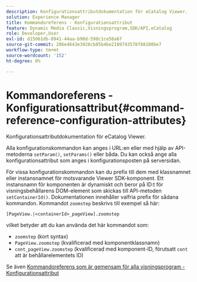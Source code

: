 ```yaml
---
description: Konfigurationsattributdokumentation för eCatalog Viewer.
solution: Experience Manager
title: Kommandoreferens - Konfigurationsattribut
feature: Dynamic Media Classic,Visningsprogram,SDK/API,eCatalog
role: Developer,User
exl-id: d15061db-8941-44aa-b90d-598c1ce58a67
source-git-commit: 206e4643e3926cb85b4be2189743578f88180be7
workflow-type: tm+mt
source-wordcount: '152'
ht-degree: 0%

---
```


# Kommandoreferens - Konfigurationsattribut{#command-reference-configuration-attributes}

Konfigurationsattributdokumentation för eCatalog Viewer.

Alla konfigurationskommandon kan anges i URL:en eller med hjälp av API-metoderna `setParam()`, `setParams()` eller båda. Du kan också ange alla konfigurationsattribut som anges i konfigurationsposten på serversidan.

För vissa konfigurationskommandon kan du prefix till dem med klassnamnet eller instansnamnet för motsvarande Viewer SDK-komponent. Ett instansnamn för komponenten är dynamiskt och beror på ID:t för visningsbehållarens DOM-element som skickas till API-metoden `setContainerId()`. Dokumentationen innehåller valfria prefix för sådana kommandon. Kommandot `zoomstep` beskrivs till exempel så här:

`[PageView.|<containerId>_pageView].zoomstep`

vilket betyder att du kan använda det här kommandot som:

* `zoomstep` (kort syntax)
* `PageView.zoomstep` (kvalificerad med komponentklassnamn)
* `cont_pageView.zoomstep` (kvalificerad med komponent-ID, förutsatt  `cont` att är behållarelementets ID)

Se även [Kommandoreferens som är gemensam för alla visningsprogram - Konfigurationsattribut](../../../r-html5-viewer-20-cmdref-configattrib/r-html5-viewer-20-cmdref-configattrib.md#concept-850e0f2c49b949deb7cfbfd330d329bd)
